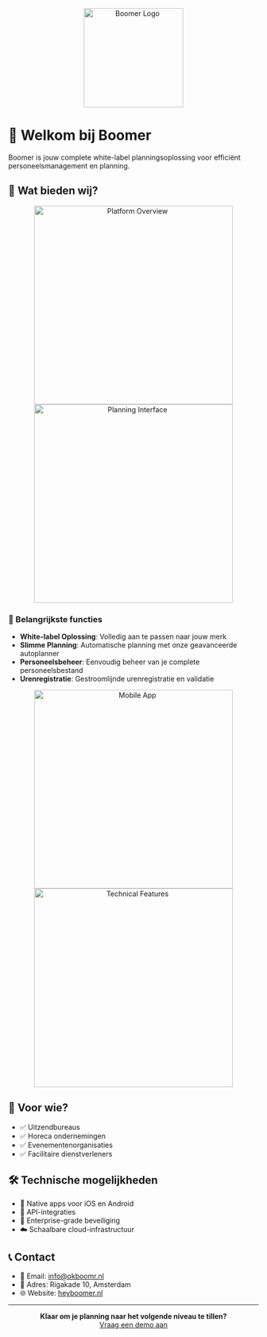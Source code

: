 <div align="center">
  <img src="../assets/logo.png" alt="Boomer Logo" width="200"/>
</div>

# 👋 Welkom bij Boomer

Boomer is jouw complete white-label planningsoplossing voor efficiënt personeelsmanagement en planning.

## 🎯 Wat bieden wij?

<div align="center">
  <img src="../assets/mock_1.png" alt="Platform Overview" width="400"/>
  <img src="../assets/mock_2.png" alt="Planning Interface" width="400"/>
</div>

### 🚀 Belangrijkste functies

- **White-label Oplossing**: Volledig aan te passen naar jouw merk
- **Slimme Planning**: Automatische planning met onze geavanceerde autoplanner
- **Personeelsbeheer**: Eenvoudig beheer van je complete personeelsbestand
- **Urenregistratie**: Gestroomlijnde urenregistratie en validatie

<div align="center">
  <img src="../assets/mock_3.png" alt="Mobile App" width="400"/>
  <img src="../assets/mock_4.png" alt="Technical Features" width="400"/>
</div>

## 💪 Voor wie?

- ✅ Uitzendbureaus
- ✅ Horeca ondernemingen
- ✅ Evenementenorganisaties
- ✅ Facilitaire dienstverleners

## 🛠 Technische mogelijkheden

- 📱 Native apps voor iOS en Android
- 🔄 API-integraties
- 🔐 Enterprise-grade beveiliging
- ☁️ Schaalbare cloud-infrastructuur

## 📞 Contact

- 📧 Email: info@okboomr.nl
- 🏢 Adres: Rigakade 10, Amsterdam
- 🌐 Website: [heyboomer.nl](https://heyboomer.nl)

---

<div align="center">
  <b>Klaar om je planning naar het volgende niveau te tillen?</b><br>
  <a href="https://heyboomer.nl/demo">Vraag een demo aan</a>
</div>
